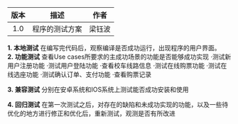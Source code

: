 | 版本 | 描述 | 作者 | 
|:----:|:----:|:----:|
| 1.0 | 程序的测试方案 | 梁钰波 | 


**1. 本地测试**
在编写完代码后，观察编译是否成功运行，出现程序的用户界面。
**2. 功能测试**
查看Use cases所要求的主成功场景的功能是否能够成功实现
·测试新用户注册功能
·测试用户登陆功能
·查看校车线路信息
·测试在线购票功能
·测试在线选座功能
·测试确认订单、支付功能
·查看购票记录

**3. 兼容测试**
分别在安卓系统和IOS系统上测试能否成功安装和使用

**4. 回归测试**
在第一次测试之后，对存在的缺陷和未成功实现的功能，以及一些待优化的地方进行修正和优化后，重新测试，观测是否有所改进

